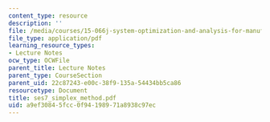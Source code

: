 ```yaml
---
content_type: resource
description: ''
file: /media/courses/15-066j-system-optimization-and-analysis-for-manufacturing-summer-2003/a9ef30845fcc0f94198971a8938c97ec_ses7_simplex_method.pdf
file_type: application/pdf
learning_resource_types:
- Lecture Notes
ocw_type: OCWFile
parent_title: Lecture Notes
parent_type: CourseSection
parent_uid: 22c87243-e00c-38f9-135a-54434bb5ca86
resourcetype: Document
title: ses7_simplex_method.pdf
uid: a9ef3084-5fcc-0f94-1989-71a8938c97ec
---
```

